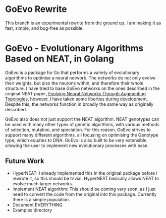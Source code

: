 # GoEvo Rewrite
This branch is an experimental rewrite from the ground up. I am making it as fast, simple, and bug-free as possible.

# GoEvo - Evolutionary Algorithms Based on NEAT, in Golang
GoEvo is a package for Go that performs a variety of evolutionary algorithms to optimise a neural network. The networks do not only evolve their weights, but also the neurons within, and therefore their whole structure. I have tried to base GoEvo networks on the ones described in the original NEAT paper, [Evolving Neural Networks Through Augmenting Topologies](https://nn.cs.utexas.edu/downloads/papers/stanley.ec02.pdf), however, I have taken some liberties during development. Despite this, the networks function in broadly the same way as originally described.

GoEvo also does not just support the NEAT algorithm. NEAT genotypes can be used with many other types of genetic algorithms, with various methods of selection, mutation, and speciation. For this reason, GoEvo strives to support many different algorithms, all focusing on optimising the Genotype type, which equates to DNA. GoEvo is also built to be very extensible, allowing the user to implement new evolutionary processes with ease.

## Future Work
- HyperNEAT: I already implemented this in the original package before I rewrote it, so this should be trivial. HyperNEAT basically allows NEAT to evolve much larger networks.
- Implement NEAT algorithm: This should be coming very soon, as I just need to convert the code from the original into this package. Currently there is a simple population.
- Document EVERYTHING
- Examples directory